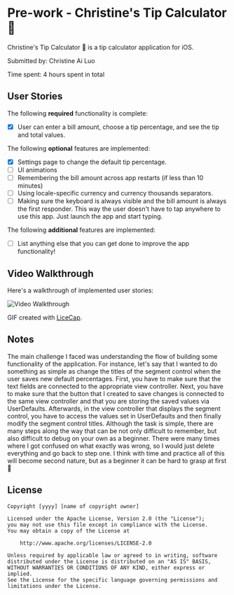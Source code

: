 # Pre-work - Christine's Tip Calculator 💖

Christine's Tip Calculator 💖 is a tip calculator application for iOS.

Submitted by: Christine Ai Luo

Time spent: 4 hours spent in total

## User Stories

The following **required** functionality is complete:

* [x] User can enter a bill amount, choose a tip percentage, and see the tip and total values.

The following **optional** features are implemented:
* [x] Settings page to change the default tip percentage.
* [ ] UI animations
* [ ] Remembering the bill amount across app restarts (if less than 10 minutes)
* [ ] Using locale-specific currency and currency thousands separators.
* [ ] Making sure the keyboard is always visible and the bill amount is always the first responder. This way the user doesn't have to tap anywhere to use this app. Just launch the app and start typing.

The following **additional** features are implemented:

- [ ] List anything else that you can get done to improve the app functionality!

## Video Walkthrough 

Here's a walkthrough of implemented user stories:

<img src='http://g.recordit.co/OG9FHnlNLc.gif' title='Video Walkthrough' width='' alt='Video Walkthrough' />

GIF created with [LiceCap](http://www.cockos.com/licecap/).

## Notes

The main challenge I faced was understanding the flow of building some functionality of the application. For instance, let's say that I wanted to do something as simple as change the titles of the segment control when the user saves new default percentages. First, you have to make sure that the text fields are connected to the appropriate view controller. Next, you have to make sure that the button that I created to save changes is connected to the same view controller and that you are storing the saved values via UserDefaults. Afterwards, in the view controller that displays the segment control, you have to access the values set in UserDefaults and then finally modify the segment control titles. Although the task is simple, there are many steps along the way that can be not only difficult to remember, but also difficult to debug on your own as a beginner. There were many times where I got confused on what exactly was wrong, so I would just delete everything and go back to step one. I think with time and practice all of this will become second nature, but as a beginner it can be hard to grasp at first 🤗

## License

    Copyright [yyyy] [name of copyright owner]

    Licensed under the Apache License, Version 2.0 (the "License");
    you may not use this file except in compliance with the License.
    You may obtain a copy of the License at

        http://www.apache.org/licenses/LICENSE-2.0

    Unless required by applicable law or agreed to in writing, software
    distributed under the License is distributed on an "AS IS" BASIS,
    WITHOUT WARRANTIES OR CONDITIONS OF ANY KIND, either express or implied.
    See the License for the specific language governing permissions and
    limitations under the License.
